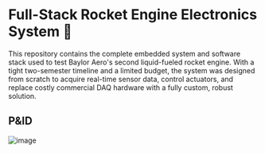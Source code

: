 # Full-Stack Rocket Engine Electronics System 🚀

This repository contains the complete embedded system and software stack used to test Baylor Aero's second liquid-fueled rocket engine. With a tight two-semester timeline and a limited budget, the system was designed from scratch to acquire real-time sensor data, control actuators, and replace costly commercial DAQ hardware with a fully custom, robust solution.

## P&ID
![image](https://github.com/user-attachments/assets/a3d5afc1-5d24-435b-a3da-f5b8b2159c42)
